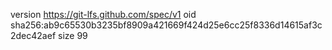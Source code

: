 version https://git-lfs.github.com/spec/v1
oid sha256:ab9c65530b3235bf8909a421669f424d25e6cc25f8336d14615af3c2dec42aef
size 99
